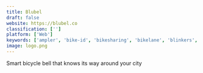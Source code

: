 ```yaml
---
title: Blubel
draft: false 
website: https://blubel.co
classification: ['']
platform: ['Web']
keywords: ['ampler', 'bike-id', 'bikesharing', 'bikelane', 'blinkers', 'cobi.bike', 'ellipse_by_lattis', 'hammerhead_karoo', 'plotagon', 'powtoon', 'ride', 'skunklock', 'smarthalo', 'spin', 'stretch', 'the_electron_wheel', 'uber_bus', 'zackees_turn_signal_glove', 'add-e']
image: logo.png
---
```

Smart bicycle bell that knows its way around your city